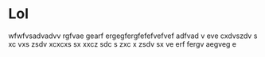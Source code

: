 # Lol
wfwfvsadvadvv
rgfvae
gearf
ergegfergfefefvefvef
adfvad
v
eve cxdvszdv s xc vxs zsdv xcxcxs sx xxcz sdc s zxc x zsdv sx 
ve
erf
fergv
aegveg
e
